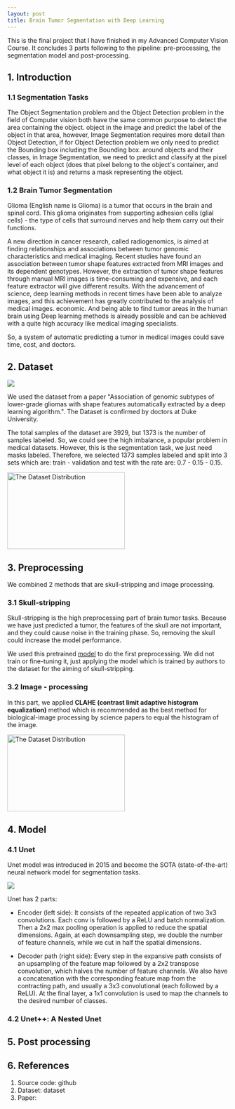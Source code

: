 ```yaml
---
layout: post
title: Brain Tumor Segmentation with Deep Learning
---
```


This is the final project that I have finished in my Advanced Computer Vision Course. It concludes 3 parts following to the pipeline: pre-processing, the segmentation model and post-processing.

## **1. Introduction**
### **1.1 Segmentation Tasks**

The Object Segmentation problem and the Object Detection problem in the field of Computer vision both have the same common purpose to detect the area containing the object. object in the image and predict the label of the object in that area, however, Image Segmentation requires more detail than Object Detection, if for Object Detection problem we only need to predict the Bounding box including the Bounding box. around objects and their classes, in Image Segmentation, we need to predict and classify at the pixel level of each object (does that pixel belong to the object's container, and what object it is) and returns a mask representing the object.

### **1.2 Brain Tumor Segmentation**

Glioma (English name is Glioma) is a tumor that occurs in the brain and spinal cord. This glioma originates from supporting adhesion cells (glial cells) - the type of cells that surround nerves and help them carry out their functions.  

A new direction in cancer research, called radiogenomics, is aimed at finding relationships and associations between tumor genomic characteristics and medical imaging. Recent studies have found an association between tumor shape features extracted from MRI images and its dependent genotypes. However, the extraction of tumor shape features through manual MRI images is time-consuming and expensive, and each feature extractor will give different results. With the advancement of science, deep learning methods in recent times have been able to analyze images, and this achievement has greatly contributed to the analysis of medical images. economic. And being able to find tumor areas in the human brain using Deep learning methods is already possible and can be achieved with a quite high accuracy like medical imaging specialists.

So, a system of automatic predicting a tumor in medical images could save time, cost, and doctors. 

## **2. Dataset** 

<img src='https://raw.githubusercontent.com/tuongkhangduongle/tuongkhangduongle.github.io/master/images/brain_tumor/dataset.png' style="float: center; max-width: 80%; margin: 0 0 0em 0em">

We used the dataset from a paper "Association of genomic subtypes of lower-grade gliomas with shape features automatically extracted by a deep learning algorithm.". The Dataset is confirmed by doctors at Duke University.

The total samples of the dataset are 3929, but 1373 is the number of samples labeled. So, we could see the high imbalance, a popular problem in medical datasets. However, this is the segmentation task, we just need masks labeled. Therefore, we selected 1373 samples labeled and split into 3 sets which are: train - validation and test with the rate are: 0.7 - 0.15 - 0.15.

<img src='https://raw.githubusercontent.com/tuongkhangduongle/tuongkhangduongle.github.io/master/images/brain_tumor/data_distribute.png' alt="The Dataset Distribution"  style = "float:center; width:268px; height: 175px">

## **3. Preprocessing**
We combined 2 methods that are skull-stripping and image processing.

### **3.1 Skull-stripping**
Skull-stripping is the high preprocessing part of brain tumor tasks. Because we have just predicted a tumor, the features of the skull are not important, and they could cause noise in the training phase. So, removing the skull could increase the model performance.  

We used this pretrained [model](https://github.com/MaciejMazurowski/brain-segmentation) to do the first preprocessing. We did not train or fine-tuning it, just applying the model which is trained by authors to the dataset for the aiming of skull-stripping.

### **3.2 Image - processing**
In this part, we applied **CLAHE (contrast limit adaptive histogram equalization)** method which is recommended as the best method for biological-image processing by science papers to equal the histogram of the image. 

<img src='https://raw.githubusercontent.com/tuongkhangduongle/tuongkhangduongle.github.io/master/images/brain_tumor/CLAHE.png' alt="The Dataset Distribution"  style = "float:center; width:268px; height: 175px">

## **4. Model**
### **4.1 Unet**

Unet model was introduced in 2015 and become the SOTA (state-of-the-art) neural network model for segmentation tasks.  


<img src='https://raw.githubusercontent.com/tuongkhangduongle/tuongkhangduongle.github.io/master/images/brain_tumor/Unet-architecture.png' >

Unet has 2 parts:

* Encoder (left side): It consists of the repeated application of two 3x3 convolutions. Each conv is followed by a ReLU and batch normalization. Then a 2x2 max pooling operation is applied to reduce the spatial dimensions. Again, at each downsampling step, we double the number of feature channels, while we cut in half the spatial dimensions.

* Decoder path (right side): Every step in the expansive path consists of an upsampling of the feature map followed by a 2x2 transpose convolution, which halves the number of feature channels. We also have a concatenation with the corresponding feature map from the contracting path, and usually a 3x3 convolutional (each followed by a ReLU). At the final layer, a 1x1 convolution is used to map the channels to the desired number of classes.

### **4.2 Unet++: A Nested Unet**

## **5. Post processing**

## **6. References**
1. Source code: github
2. Dataset: dataset
3. Paper: 